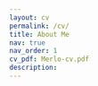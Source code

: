 ```yaml
---
layout: cv
permalink: /cv/
title: About Me
nav: true
nav_order: 1
cv_pdf: Merlo-cv.pdf
description:
---
```

